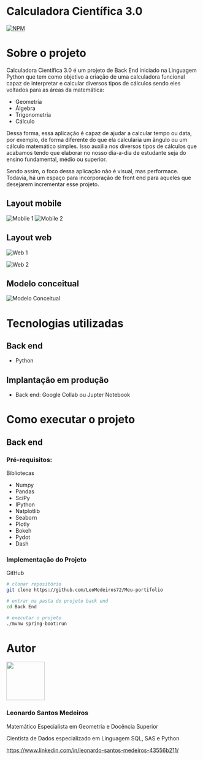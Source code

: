 # Calculadora Científica 3.0
[![NPM](https://img.shields.io/npm/l/react)](https://github.com/LeoMedeiros72/Meu-portifolio/blob/main/LICENSE) 

# Sobre o projeto

Calculadora Científica 3.0 é um projeto de Back End iniciado na Linguagem Python que tem como objetivo a criação de uma calculadora funcional capaz de interpretar e calcular diversos tipos de cálculos sendo eles voltados para as áreas da matemática:
- Geometria
- Álgebra
- Trigonometria
- Cálculo

Dessa forma, essa aplicação é capaz de ajudar a calcular tempo ou data, por exemplo, de forma diferente do que ela calcularia um ângulo ou um cálculo matemático simples. Isso auxilia nos diversos tipos de cálculos que acabamos tendo que elaborar no nosso dia-a-dia de estudante seja do ensino fundamental, médio ou superior. 

Sendo assim, o foco dessa aplicação não é visual, mas performace. Todavia, há um espaço para incorporação de front end para aqueles que desejarem incrementar esse projeto. 

## Layout mobile
![Mobile 1]() ![Mobile 2]()

## Layout web
![Web 1]()

![Web 2]()

## Modelo conceitual
![Modelo Conceitual]()

# Tecnologias utilizadas
## Back end
- Python
## Implantação em produção
- Back end: Google Collab ou Jupter Notebook

# Como executar o projeto

## Back end
### Pré-requisitos: 
Bibliotecas
- Numpy
- Pandas
- SciPy
- IPython
- Natplotlib
- Seaborn
- Plotly
- Bokeh
- Pydot
- Dash

### Implementação do Projeto
GitHub
```bash
# clonar repositório
git clone https://github.com/LeoMedeiros72/Meu-portifolio

# entrar na pasta do projeto back end
cd Back End

# executar o projeto
./mvnw spring-boot:run
```

# Autor

<img src="https://github.com/LeoMedeiros72/Meu-portifolio/assets/119432902/41fdc68d-7406-4b5c-b44d-0ec764a19036.jpg" width="100px"/>

### Leonardo Santos Medeiros
Matemático Especialista em Geometria e Docência Superior

Cientista de Dados especializado em Linguagem SQL, SAS e Python




https://www.linkedin.com/in/leonardo-santos-medeiros-43556b211/

